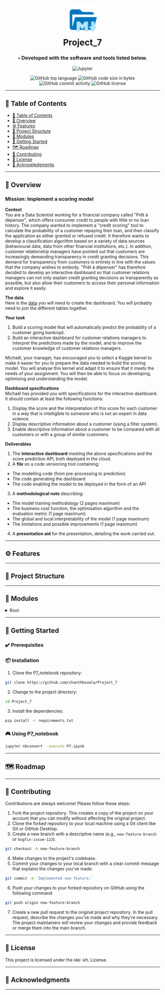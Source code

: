 <div align="center">
<h1 align="center">
<img src="https://raw.githubusercontent.com/PKief/vscode-material-icon-theme/ec559a9f6bfd399b82bb44393651661b08aaf7ba/icons/folder-markdown-open.svg" width="100" />
<br>Project_7
</h1>
<h3>◦ Developed with the software and tools listed below.</h3>

<p align="center">
<img src="https://img.shields.io/badge/Jupyter-F37626.svg?style&logo=Jupyter&logoColor=white" alt="Jupyter" />
</p>
<img src="https://img.shields.io/github/languages/top/chanthbouala/Project_7?style&color=5D6D7E" alt="GitHub top language" />
<img src="https://img.shields.io/github/languages/code-size/chanthbouala/Project_7?style&color=5D6D7E" alt="GitHub code size in bytes" />
<img src="https://img.shields.io/github/commit-activity/m/chanthbouala/Project_7?style&color=5D6D7E" alt="GitHub commit activity" />
<img src="https://img.shields.io/github/license/chanthbouala/Project_7?style&color=5D6D7E" alt="GitHub license" />
</div>

---

## 📒 Table of Contents
- [📒 Table of Contents](#-table-of-contents)
- [📍 Overview](#-overview)
- [⚙️ Features](#-features)
- [📂 Project Structure](#project-structure)
- [🧩 Modules](#modules)
- [🚀 Getting Started](#-getting-started)
- [🗺 Roadmap](#-roadmap)
- [🤝 Contributing](#-contributing)
- [📄 License](#-license)
- [👏 Acknowledgments](#-acknowledgments)

---


## 📍 Overview

### Mission: Implement a scoring model
**Context**  
You are a Data Scientist working for a financial company called "Prêt à dépenser", which offers consumer credit to people with little or no loan history. The company wanted to implement a "credit scoring" tool to calculate the probability of a customer repaying their loan, and then classify the application as either granted or refused credit. It therefore wants to develop a classification algorithm based on a variety of data sources (behavioural data, data from other financial institutions, etc.). In addition, customer relationship managers have pointed out that customers are increasingly demanding transparency in credit granting decisions. This demand for transparency from customers is entirely in line with the values that the company wishes to embody. "Prêt à dépenser" has therefore decided to develop an interactive dashboard so that customer relations managers can not only explain credit granting decisions as transparently as possible, but also allow their customers to access their personal information and explore it easily. 

**The data**  
Here is the [data](https://www.kaggle.com/c/home-credit-default-risk/data) you will need to create the dashboard. You will probably need to join the different tables together. 

**Your task**  
1. Build a scoring model that will automatically predict the probability of a customer going bankrupt. 
2. Build an interactive dashboard for customer relations managers to interpret the predictions made by the model, and to improve the customer knowledge of customer relations managers.

Michaël, your manager, has encouraged you to select a Kaggle kernel to make it easier for you to prepare the data needed to build the scoring model. You will analyse this kernel and adapt it to ensure that it meets the needs of your assignment. You will then be able to focus on developing, optimising and understanding the model. 

**Dashboard specifications**  
Michaël has provided you with specifications for the interactive dashboard. It should contain at least the following functions: 
1. Display the score and the interpretation of this score for each customer in a way that is intelligible to someone who is not an expert in data science. 
2. Display descriptive information about a customer (using a filter system). 
3. Enable descriptive information about a customer to be compared with all customers or with a group of similar customers. 

**Deliverables**  
1. The **interactive dashboard** meeting the above specifications and the score prediction API, both deployed in the cloud. 
2. A **file** on a code versioning tool containing: 
- The modelling code (from pre-processing to prediction) 
- The code generating the dashboard 
- The code enabling the model to be deployed in the form of an API 
3. A **methodological note** describing: 
- The model training methodology (2 pages maximum) 
- The business cost function, the optimisation algorithm and the evaluation metric (1 page maximum) 
- The global and local interpretability of the model (1 page maximum) 
- The limitations and possible improvements (1 page maximum) 
4. A **presentation aid** for the presentation, detailing the work carried out.

---

## ⚙️ Features


---


## 📂 Project Structure




---

## 🧩 Modules

<details closed><summary>Root</summary>

| File                                                                       | Summary                                 |
| ---                                                                        | ---                                     |
| [P7.ipynb](https://github.com/chanthbouala/P7_notebook/blob/main/P7.ipynb) | Prompt exceeds max token limit: 872857. |

</details>

---

## 🚀 Getting Started

### ✔️ Prerequisites


### 📦 Installation

1. Clone the P7_notebook repository:
```sh
git clone https://github.com/chanthbouala/Project_7
```

2. Change to the project directory:
```sh
cd Project_7
```

3. Install the dependencies:
```sh
pip install -r requirements.txt
```

### 🎮 Using P7_notebook

```sh
jupyter nbconvert --execute P7.ipynb
```

---


## 🗺 Roadmap

---

## 🤝 Contributing

Contributions are always welcome! Please follow these steps:
1. Fork the project repository. This creates a copy of the project on your account that you can modify without affecting the original project.
2. Clone the forked repository to your local machine using a Git client like Git or GitHub Desktop.
3. Create a new branch with a descriptive name (e.g., `new-feature-branch` or `bugfix-issue-123`).
```sh
git checkout -b new-feature-branch
```
4. Make changes to the project's codebase.
5. Commit your changes to your local branch with a clear commit message that explains the changes you've made.
```sh
git commit -m 'Implemented new feature.'
```
6. Push your changes to your forked repository on GitHub using the following command
```sh
git push origin new-feature-branch
```
7. Create a new pull request to the original project repository. In the pull request, describe the changes you've made and why they're necessary.
The project maintainers will review your changes and provide feedback or merge them into the main branch.

---

## 📄 License

This project is licensed under the `GNU GPL` License. 

---

## 👏 Acknowledgments


---
